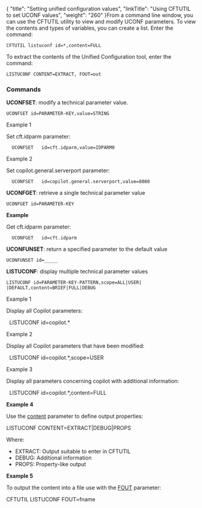 {
    "title": "Setting unified configuration  values",
    "linkTitle": "Using CFTUTIL to set UCONF values",
    "weight": "260"
}From a command line window, you can use the CFTUTIL utility to view
and modify UCONF parameters. To view the contents and types of variables, you can create a list.
Enter the command:

`CFTUTIL listuconf id=*,content=FULL`

To extract the contents of the Unified Configuration tool, enter the command:

`LISTUCONF CONTENT=EXTRACT, FOUT=out `

### Commands

**UCONFSET**:
modify a technical parameter value.

`UCONFSET id=PARAMETER-KEY,value=STRING`

Example 1

Set cft.idparm parameter:

`  UCONFSET   id=cft.idparm,value=IDPARM0`

Example 2

Set copilot.general.serverport parameter:

`  UCONFSET   id=copilot.general.serverport,value=8080`

**UCONFGET**:
retrieve a single technical parameter value

`UCONFGET id=PARAMETER-KEY`

**Example**

Get cft.idparm parameter:

`  UCONFGET   id=cft.idparm`

**UCONFUNSET**:
return a specified parameter to the default value

`UCONFUNSET id=_____`

**LISTUCONF**:
display multiple technical parameter values

`LISTUCONF id=PARAMETER-KEY-PATTERN,scope=ALL|USER|   |DEFAULT,content=BRIEF|FULL|DEBUG`

Example 1

Display all Copilot parameters:

  LISTUCONF
id=copilot.\*

Example 2

Display all Copilot parameters that have
been modified:

  LISTUCONF
id=copilot.\*,scope=USER

Example 3

Display all parameters concerning copilot
with additional information:

  LISTUCONF
id=copilot.\*,content=FULL

****Example 4****

Use the [content](../../../c_intro_userinterfaces/command_summary/parameter_intro/content) parameter to define output properties:

LISTUCONF CONTENT=EXTRACT|DEBUG|PROPS

Where:

- EXTRACT: Output suitable to enter in CFTUTIL
- DEBUG: Additional information
- PROPS: Property-like output

****Example 5****

To output the content into a file use with the [FOUT](../../../c_intro_userinterfaces/command_summary/parameter_intro/fout) parameter:

CFTUTIL LISTUCONF FOUT=fname
